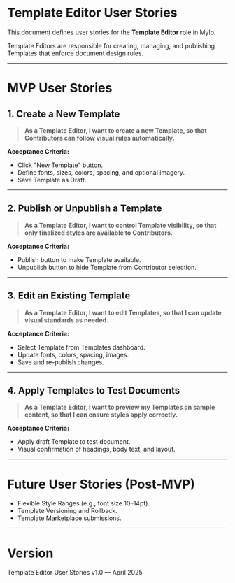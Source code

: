 # Template Editor User Stories

This document defines user stories for the **Template Editor** role in Mylo.

Template Editors are responsible for creating, managing, and publishing Templates that enforce document design rules.

---

# MVP User Stories

## 1. Create a New Template
> **As a Template Editor, I want to create a new Template, so that Contributors can follow visual rules automatically.**

**Acceptance Criteria:**
- Click "New Template" button.
- Define fonts, sizes, colors, spacing, and optional imagery.
- Save Template as Draft.

---

## 2. Publish or Unpublish a Template
> **As a Template Editor, I want to control Template visibility, so that only finalized styles are available to Contributors.**

**Acceptance Criteria:**
- Publish button to make Template available.
- Unpublish button to hide Template from Contributor selection.

---

## 3. Edit an Existing Template
> **As a Template Editor, I want to edit Templates, so that I can update visual standards as needed.**

**Acceptance Criteria:**
- Select Template from Templates dashboard.
- Update fonts, colors, spacing, images.
- Save and re-publish changes.

---

## 4. Apply Templates to Test Documents
> **As a Template Editor, I want to preview my Templates on sample content, so that I can ensure styles apply correctly.**

**Acceptance Criteria:**
- Apply draft Template to test document.
- Visual confirmation of headings, body text, and layout.

---

# Future User Stories (Post-MVP)

- Flexible Style Ranges (e.g., font size 10–14pt).
- Template Versioning and Rollback.
- Template Marketplace submissions.

---

# Version

Template Editor User Stories v1.0 — April 2025
